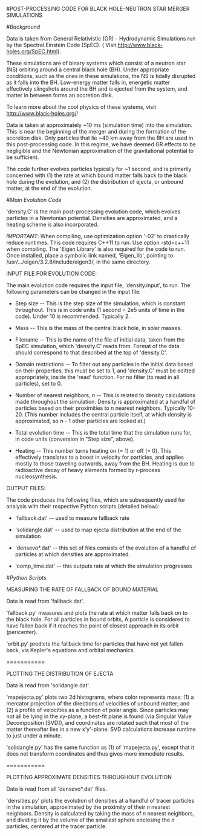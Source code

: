 #POST-PROCESSING CODE FOR BLACK HOLE-NEUTRON STAR MERGER SIMULATIONS


#_Background_

Data is taken from General Relativistic (GR) - Hydrodynamic Simulations
run by the Spectral Einstein Code (SpEC). ( Visit http://www.black-holes.org/SpEC.html).

These simulations are of binary systems which consist of a neutron star (NS) orbiting around a central black hole (BH). Under appropriate conditions, such as the ones in these simulations, the NS is tidally disrupted as it falls into the BH. Low-energy matter falls in, energetic matter effectively slingshots around the BH and is ejected from the system, and matter in between forms an accretion disk.

To learn more about the cool physics of these systems, visit http://www.black-holes.org/!

Data is taken at approximately ~10 ms (simulation time) into the simulation. This is near the beginning of the merger and during the formation of the accretion disk. Only particles that lie ~40 km away from the BH are used in this post-processing code. In this regime, we have deemed GR effects to be negligible and the Newtonian approximation of the gravitational potential to be sufficient.


The code further evolves particles typically for ~1 second, and is primarily concerned with (1) the rate at which bound matter falls back to the black hole during the evolution, and (2) the distribution of ejecta, or unbound matter, at the end of the evolution.


#_Main Evolution Code_

'density.C' is the main post-processing evolution code, which evolves particles in a Newtonian potential. Densities are approximated, and a heating scheme is also incorporated.

*IMPORTANT*: When compiling, use optimization option '-02' to drastically reduce runtimes. This code requires C++11 to run. Use option -std=c++11 when compiling. The 'Eigen Library' is also required for the code to run. Once installed, place a symbolic link named, 'Eigen_lib', pointing to /usr/.../eigen/3.2.8/include/eigen3/, in the same directory.

INPUT FILE FOR EVOLUTION CODE:

The main evolution code requires the input file, 'density.input', to run. The following parameters can be changed in the input file:

* Step size
-- This is the step size of the simulation, which is constant throughout. This is in code units (1 second = 2e5 units of time in the code). Under 10 is recommended. Typically 2.

* Mass
-- This is the mass of the central black hole, in solar masses.

* Filename
-- This is the name of the file of initial data, taken from the SpEC simulation, which 'density.C' reads from. Format of the data should correspond to that described at the top of 'density.C'.

* Domain restrictions
-- To filter out any particles in the initial data based on their properties, this must be set to 1, and 'density.C' must be editted appropriately, inside the 'read' function. For no filter (to read in all particles), set to 0.

* Number of nearest neighbors, _n_
-- This is related to density calculations made throughout the simulation. Density is approximated at a handful of particles based on their proximities to _n_ nearest neighbors. Typically 10-20. (This number includes the central particle itself, at which density is approximated, so _n_ - 1 other particles are looked at.)

* Total evolution time
-- This is the total time that the simulation runs for, in code units (conversion in "Step size", above).

* Heating
-- This number turns heating on (= 1) or off (= 0). This effectively translates to a boost in velocity for particles, and applies mostly to those traveling outwards, away from the BH. Heating is due to radioactive decay of heavy elements formed by r-process nucleosynthesis.

OUTPUT FILES:

The code produces the following files, which are subsequently used for analysis with their respective Python scripts (detailed below):

* 'fallback.dat' -- used to measure fallback rate

* 'solidangle.dat' -- used to map ejecta distribution at the end of the simulation

* 'densevo*.dat' -- this set of files consists of the evolution of a handful of particles at which densities are approximated. 


* 'comp_time.dat' -- this outputs rate at which the simulation progresses


#_Python Scripts_

MEASURING THE RATE OF FALLBACK OF BOUND MATERIAL

Data is read from 'fallback.dat'.

'fallback.py' measures and plots the rate at which matter falls back on to the black hole. For all particles in bound orbits, A particle is considered to have fallen back if it reaches the point of closest approach in its orbit (pericenter).

'orbit.py' predicts the fallback time for particles that have not yet fallen back, via Kepler's equations and orbital mechanics.

===========

PLOTTING THE DISTRIBUTION OF EJECTA

Data is read from 'solidangle.dat'.

'mapejecta.py' plots two 2d histograms, where color represents mass: (1) a mercator projection of the directions of velocities of unbound matter; and (2) a profile of velocities as a function of polar angle. Since particles may not all be lying in the xy-plane, a best-fit plane is found (via Singular Value Decomposition [SVD]), and coordinates are rotated such that most of the matter thereafter lies in a new x'y'-plane. SVD calculations increase runtime to just under a minute.

'solidangle.py' has the same function as (1) of 'mapejecta.py', except that it does not transform coordinates and thus gives more immediate results.

===========

PLOTTING APPROXIMATE DENSITIES THROUGHOUT EVOLUTION

Data is read from all 'densevo*.dat' files.

'densities.py' plots the evolution of densities at a handful of tracer particles in the simulation, approximated by the proximity of their _n_ nearest neighbors. Density is calculated by taking the mass of _n_ nearest neighbors, and dividing it by the volume of the smallest sphere enclosing the _n_ particles, centered at the tracer particle.









